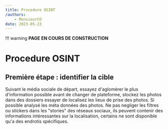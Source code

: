 ```yaml
---
title: Procedure OSINT
/authors:
    - MonsieurCO
date: 2023-05-23
---
```



!!! warning **PAGE EN COURS DE CONSTRUCTION**


# Procedure OSINT

## Première étape : identifier la cible

Suivant le média sociale de départ, essayez d'aglomérer le plus d'information possible avant de changer de plateforme, stockez les photos dans des dossiers essayer de localisez les lieux de prise des photos. Si possible analysé les méta données des photos.
Ne pas negliger les filtres ou stickers dans les "stories" des réseaux sociaux, ils peuvent contenir des informations intéressantes sur la localisation, certains ne sont disponible qu'a des endrotis spécifiques.
